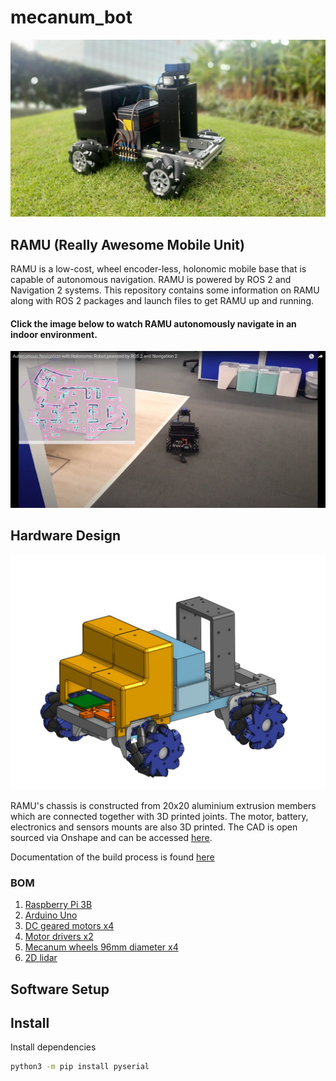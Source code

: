 # mecanum_bot

![](docs/media/ramu.jpg)

## RAMU (Really Awesome Mobile Unit)

RAMU is a low-cost, wheel encoder-less, holonomic mobile base that is capable of autonomous navigation. RAMU is powered by ROS 2 and Navigation 2 systems. This repository contains some information on RAMU along with ROS 2 packages and launch files to get RAMU up and running.

#### Click the image below to watch RAMU autonomously navigate in an indoor environment. 

[![](docs/media/autonomous_navigation.jpeg)](https://www.youtube.com/watch?v=9J7-lWX2Y_A&feature=youtu.be)


## Hardware Design

![](docs/media/ramu_cad.jpg)

RAMU's chassis is constructed from 20x20 aluminium extrusion members which are connected together with 3D printed joints. The motor, battery, electronics and sensors mounts are also 3D printed. The CAD is open sourced via Onshape and can be accessed [here](https://cad.onshape.com/documents/ce8bdc9f696707bc50d70932/w/ef0d68341801b7ffe4e012c3/e/bb0d1657fc848bdd1addb320).

Documentation of the build process is found [here](https://yadunundvijay.com)

### BOM
1. [Raspberry Pi 3B](https://www.raspberrypi.org/products/raspberry-pi-3-model-b/)
2. [Arduino Uno](https://store.arduino.cc/usa/arduino-uno-rev3)
3. [DC geared motors x4](https://www.aliexpress.com/item/32999954820.html?spm=a2g0s.9042311.0.0.65cf4c4dNaN8tW)
4. [Motor drivers x2](https://www.aliexpress.com/item/4000099388630.html?spm=a2g0s.9042311.0.0.65cf4c4dNaN8tW)
5. [Mecanum wheels 96mm diameter x4](https://www.aliexpress.com/item/4001118452729.html?spm=a2g0s.9042311.0.0.65cf4c4dNaN8tW)
6. [2D lidar](https://www.aliexpress.com/item/4000018415971.html?spm=a2g0s.9042311.0.0.65cf4c4dNaN8tW)

## Software Setup

## Install 

Install dependencies
```bash
python3 -m pip install pyserial
```